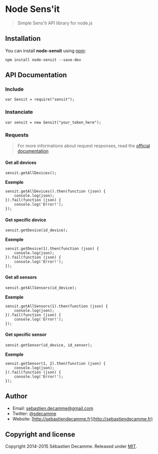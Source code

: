 # Node Sens'it
> Simple Sens'it API library for node.js

## Installation

You can install **node-sensit** using [npm](https://www.npmjs.com/):

```
npm install node-sensit --save-dev
```


## API Documentation

### Include

```
var Sensit = require("sensit");
```

### Instanciate

```
var sensit = new Sensit("your_token_here");
```

### Requests

> For more informations about request responses, read the [official documentation](https://api.sensit.io/v1/)

#### Get all devices

```
sensit.getAllDevices();
```

__Exemple__

```
sensit.getAllDevices().then(function (json) {
	console.log(json);
}).fail(function (json) {
	console.log('Error!');
});
```

#### Get specific device

```
sensit.getDevice(id_device);
```

__Exemple__

```
sensit.getDevice(1).then(function (json) {
	console.log(json);
}).fail(function (json) {
	console.log('Error!');
});
```

#### Get all sensors

```
sensit.getAllSensors(id_device);
```

__Exemple__

```
sensit.getAllSensors(1).then(function (json) {
	console.log(json);
}).fail(function (json) {
	console.log('Error!');
});
```

#### Get specific sensor

```
sensit.getSensor(id_device, id_sensor);
```

__Exemple__

```
sensit.getSensor(1, 2).then(function (json) {
	console.log(json);
}).fail(function (json) {
	console.log('Error!');
});
```

## Author

* Email: [sebastien.decamme@gmail.com](mailto:sebastien.decamme@gmail.com)
* Twitter: [@sdecamme](https://twitter.com/sdecamme)
* Website: [http://sebastiendecamme.fr](http://sebastiendecamme.fr)


## Copyright and license

Copyright 2014-2015 Sébastien Decamme. Released under [MIT](http://opensource.org/licenses/MIT).